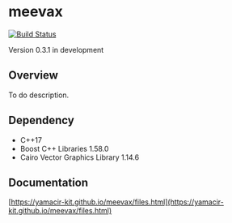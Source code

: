 # meevax

[![Build Status](https://travis-ci.org/yamacir-kit/meevax.svg?branch=master)](https://travis-ci.org/yamacir-kit/meevax)

Version 0.3.1 in development

## Overview

To do description.

## Dependency

- C++17
- Boost C++ Libraries 1.58.0
- Cairo Vector Graphics Library 1.14.6

## Documentation

[https://yamacir-kit.github.io/meevax/files.html](https://yamacir-kit.github.io/meevax/files.html)

